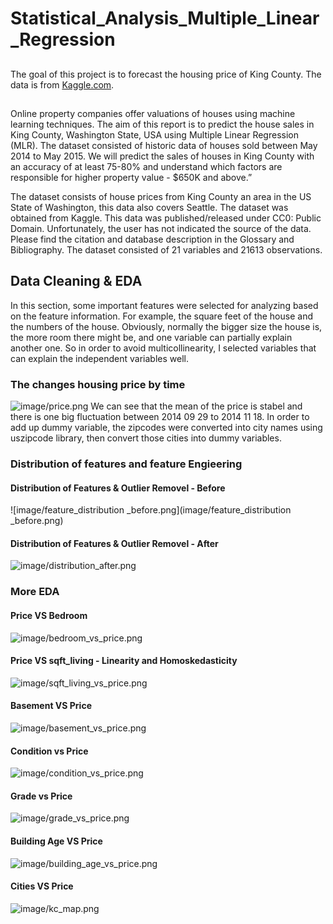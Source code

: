 # Statistical_Analysis_Multiple_Linear_Regression
##
The goal of this project is to forecast the housing price of King County.
The data is from [Kaggle.com](https://www.kaggle.com/shivachandel/kc-house-data/tasks).
##
Online property companies offer valuations of houses using machine learning techniques. The aim of this report is to predict the house sales in King County, Washington State, USA using Multiple Linear Regression (MLR). The dataset consisted of historic data of houses sold between May 2014 to May 2015.
We will predict the sales of houses in King County with an accuracy of at least 75-80% and understand which factors are responsible for higher property value - $650K and above.”

The dataset consists of house prices from King County an area in the US State of Washington, this data also covers Seattle. The dataset was obtained from Kaggle. This data was published/released under CC0: Public Domain. Unfortunately, the user has not indicated the source of the data. Please find the citation and database description in the Glossary and Bibliography.
The dataset consisted of 21 variables and 21613 observations.
## Data Cleaning & EDA
In this section, some important features were selected for analyzing based on the feature information. For example, the square feet of the house and the numbers of the house. Obviously, normally the bigger size the house is, the more room there might be, and one variable can partially explain another one. So in order to avoid multicollinearity, I selected variables that can explain the independent variables well.

### The changes housing price by time
![image/price.png](image/price.png)
We can see that the mean of the price is stabel and there is one big fluctuation between 2014 09 29  to 2014 11 18.
In order to add up dummy variable, the zipcodes were converted into city names using uszipcode library, then convert those cities into dummy variables.
###  Distribution of features and feature Engieering
####  Distribution of Features & Outlier Removel  - Before
![image/feature_distribution _before.png](image/feature_distribution _before.png)
####  Distribution of Features & Outlier Removel - After
![image/distribution_after.png](image/distribution_after.png)
### More EDA
#### Price VS Bedroom
![image/bedroom_vs_price.png](image/bedroom_vs_price.png)
#### Price VS sqft_living - Linearity and Homoskedasticity
![image/sqft_living_vs_price.png](image/sqft_living_vs_price.png)
#### Basement VS Price 
![image/basement_vs_price.png](image/basement_vs_price.png)
#### Condition vs Price 
![image/condition_vs_price.png](image/condition_vs_price.png)
####  Grade vs Price
![image/grade_vs_price.png](image/grade_vs_price.png)
#### Building   Age VS Price
![image/building_age_vs_price.png](image/building_age_vs_price.png)
#### Cities VS Price
![image/kc_map.png](image/kc_map.png)


